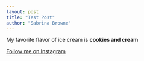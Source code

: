 ```yaml
---
layout: post
title: "Test Post"
author: "Sabrina Browne"
---
```


My favorite flavor of ice cream is **cookies and cream**

[Follow me on Instagram](https://www.instagram.com/sabrinabrowne/)
